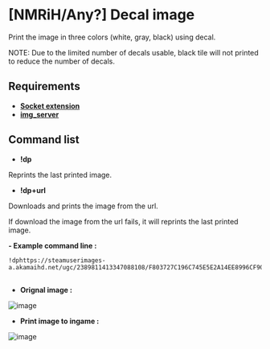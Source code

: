 # [NMRiH/Any?] Decal image

Print the image in three colors (white, gray, black) using decal.

NOTE: Due to the limited number of decals usable, black tile will not printed to reduce the number of decals.

## Requirements
* [**Socket extension**](http://forums.alliedmods.net/showthread.php?t=67640)
* [**img_server**](https://github.com/newpsw/img_server)

## Command list

* **!dp**

 Reprints the last printed image.

  
* **!dp+url**

 Downloads and prints the image from the url.
 
 If download the image from the url fails, it will reprints the last printed image.

 **- Example command line :**
    
    !dphttps://steamuserimages-a.akamaihd.net/ugc/2389811413347088108/F803727C196C745E5E2A14EE8996CF904477ABBD/


## 

* **Orignal image :**

![image](https://github.com/user-attachments/assets/75c63c99-cb53-41d4-baa3-bfe270a2f5f2)


* **Print image to ingame :**

![image](https://github.com/user-attachments/assets/cbbdcb56-9aba-42ad-aab1-e92a2976cede)
